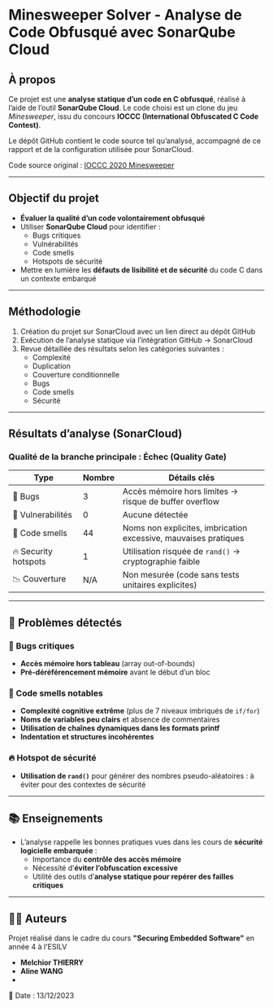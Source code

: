 # Minesweeper Solver - Analyse de Code Obfusqué avec SonarQube Cloud

## À propos

Ce projet est une **analyse statique d’un code en C obfusqué**, réalisé à l’aide de l’outil **SonarQube Cloud**. Le code choisi est un clone du jeu *Minesweeper*, issu du concours **IOCCC (International Obfuscated C Code Contest)**.

Le dépôt GitHub contient le code source tel qu’analysé, accompagné de ce rapport et de la configuration utilisée pour SonarCloud.

Code source original : [IOCCC 2020 Minesweeper](https://www.ioccc.org/years-spoiler.html)  

---

## Objectif du projet

- **Évaluer la qualité d’un code volontairement obfusqué**
- Utiliser **SonarQube Cloud** pour identifier :
  - Bugs critiques
  - Vulnérabilités
  - Code smells
  - Hotspots de sécurité
- Mettre en lumière les **défauts de lisibilité et de sécurité** du code C dans un contexte embarqué

---

## Méthodologie

1. Création du projet sur SonarCloud avec un lien direct au dépôt GitHub
2. Exécution de l’analyse statique via l’intégration GitHub → SonarCloud
3. Revue détaillée des résultats selon les catégories suivantes :
   - Complexité
   - Duplication
   - Couverture conditionnelle
   - Bugs
   - Code smells
   - Sécurité

---

## Résultats d’analyse (SonarCloud)

### Qualité de la branche principale : **Échec (Quality Gate)**

| Type                     | Nombre | Détails clés                                                                 |
|--------------------------|--------|------------------------------------------------------------------------------|
| 🐞 Bugs                  | 3      | Accès mémoire hors limites → risque de buffer overflow                      |
| 🔐 Vulnerabilités        | 0      | Aucune détectée                                                              |
| 👃 Code smells           | 44     | Noms non explicites, imbrication excessive, mauvaises pratiques             |
| 🔥 Security hotspots     | 1      | Utilisation risquée de `rand()` → cryptographie faible                      |
| 📉 Couverture            | N/A    | Non mesurée (code sans tests unitaires explicites)                          |

---

## 🧠 Problèmes détectés

### 🐛 Bugs critiques
- **Accès mémoire hors tableau** (array out-of-bounds)
- **Pré-déréférencement mémoire** avant le début d’un bloc

### 👃 Code smells notables
- **Complexité cognitive extrême** (plus de 7 niveaux imbriqués de `if/for`)
- **Noms de variables peu clairs** et absence de commentaires
- **Utilisation de chaînes dynamiques dans les formats printf**
- **Indentation et structures incohérentes**

### 🔥 Hotspot de sécurité
- **Utilisation de `rand()`** pour générer des nombres pseudo-aléatoires : à éviter pour des contextes de sécurité

---

## 📚 Enseignements

- L’analyse rappelle les bonnes pratiques vues dans les cours de **sécurité logicielle embarquée** :
  - Importance du **contrôle des accès mémoire**
  - Nécessité d’**éviter l’obfuscation excessive**
  - Utilité des outils d’**analyse statique pour repérer des failles critiques**

---

## 🧑‍💻 Auteurs

Projet réalisé dans le cadre du cours **"Securing Embedded Software"** en année 4 à l'ESILV

- **Melchior THIERRY** 
- **Aline WANG**
- 
📅 Date : 13/12/2023

